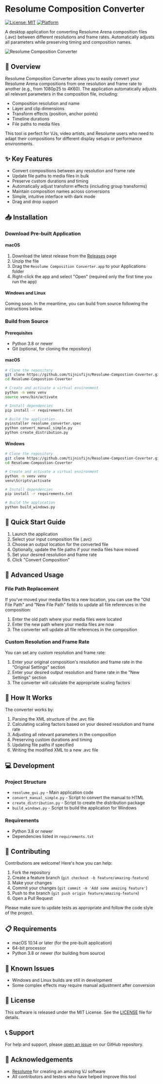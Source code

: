 # Resolume Composition Converter

[![License: MIT](https://img.shields.io/badge/License-MIT-blue.svg)](https://opensource.org/licenses/MIT)
[![Platform](https://img.shields.io/badge/platform-macOS-lightgrey)]()

A desktop application for converting Resolume Arena composition files (.avc) between different resolutions and frame rates. Automatically adjusts all parameters while preserving timing and composition names.

![Resolume Composition Converter](./screenshots/app_screenshot.png)

## 🚀 Overview

Resolume Composition Converter allows you to easily convert your Resolume Arena compositions from one resolution and frame rate to another (e.g., from 1080p25 to 4K60). The application automatically adjusts all relevant parameters in the composition file, including:

- Composition resolution and name
- Layer and clip dimensions
- Transform effects (position, anchor points)
- Timeline durations
- File paths to media files

This tool is perfect for VJs, video artists, and Resolume users who need to adapt their compositions for different display setups or performance environments.

## ✨ Key Features

- Convert compositions between any resolution and frame rate
- Update file paths to media files in bulk
- Preserve custom durations and timing
- Automatically adjust transform effects (including group transforms)
- Maintain composition names across conversions
- Simple, intuitive interface with dark mode
- Drag and drop support

## 📥 Installation

### Download Pre-built Application

#### macOS

1. Download the latest release from the [Releases](https://github.com/tijnisfijn/Resolume-Compostion-Coverter/releases) page
2. Unzip the file
3. Drag the `Resolume Composition Converter.app` to your Applications folder
4. Right-click the app and select "Open" (required only the first time you run the app)

#### Windows and Linux

Coming soon. In the meantime, you can build from source following the instructions below.

### Build from Source

#### Prerequisites

- Python 3.8 or newer
- Git (optional, for cloning the repository)

#### macOS

```bash
# Clone the repository
git clone https://github.com/tijnisfijn/Resolume-Compostion-Coverter.git
cd Resolume-Compostion-Coverter

# Create and activate a virtual environment
python -m venv venv
source venv/bin/activate

# Install dependencies
pip install -r requirements.txt

# Build the application
pyinstaller resolume_converter.spec
python convert_manual_simple.py
python create_distribution.py
```

#### Windows

```bash
# Clone the repository
git clone https://github.com/tijnisfijn/Resolume-Compostion-Coverter.git
cd Resolume-Compostion-Coverter

# Create and activate a virtual environment
python -m venv venv
venv\Scripts\activate

# Install dependencies
pip install -r requirements.txt

# Build the application
python build_windows.py
```

## 📖 Quick Start Guide

1. Launch the application
2. Select your input composition file (.avc)
3. Choose an output location for the converted file
4. Optionally, update the file paths if your media files have moved
5. Set your desired resolution and frame rate
6. Click "Convert Composition"

## 🔧 Advanced Usage

### File Path Replacement

If you've moved your media files to a new location, you can use the "Old File Path" and "New File Path" fields to update all file references in the composition:

1. Enter the old path where your media files were located
2. Enter the new path where your media files are now
3. The converter will update all file references in the composition

### Custom Resolution and Frame Rate

You can set any custom resolution and frame rate:

1. Enter your original composition's resolution and frame rate in the "Original Settings" section
2. Enter your desired output resolution and frame rate in the "New Settings" section
3. The converter will calculate the appropriate scaling factors

## 🧩 How It Works

The converter works by:

1. Parsing the XML structure of the .avc file
2. Calculating scaling factors based on your desired resolution and frame rate
3. Adjusting all relevant parameters in the composition
4. Preserving custom durations and timing
5. Updating file paths if specified
6. Writing the modified XML to a new .avc file

## 💻 Development

### Project Structure

- `resolume_gui.py` - Main application code
- `convert_manual_simple.py` - Script to convert the manual to HTML
- `create_distribution.py` - Script to create the distribution package
- `build_windows.py` - Script to build the application for Windows

### Requirements

- Python 3.8 or newer
- Dependencies listed in `requirements.txt`

## 🤝 Contributing

Contributions are welcome! Here's how you can help:

1. Fork the repository
2. Create a feature branch (`git checkout -b feature/amazing-feature`)
3. Make your changes
4. Commit your changes (`git commit -m 'Add some amazing feature'`)
5. Push to the branch (`git push origin feature/amazing-feature`)
6. Open a Pull Request

Please make sure to update tests as appropriate and follow the code style of the project.

## 📋 Requirements

- macOS 10.14 or later (for the pre-built application)
- 64-bit processor
- Python 3.8 or newer (for building from source)

## 🐛 Known Issues

- Windows and Linux builds are still in development
- Some complex effects may require manual adjustment after conversion

## 📝 License

This software is released under the MIT License. See the [LICENSE](LICENSE) file for details.

## 📞 Support

For help and support, please [open an issue](https://github.com/tijnisfijn/Resolume-Compostion-Coverter/issues) on our GitHub repository.

## 🙏 Acknowledgements

- [Resolume](https://resolume.com/) for creating an amazing VJ software
- All contributors and testers who have helped improve this tool
